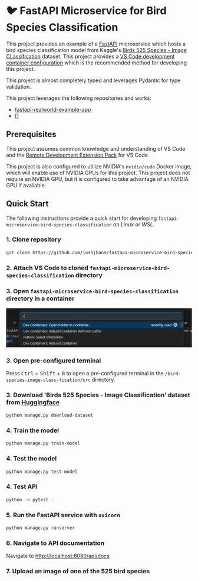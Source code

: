 # 🐦 FastAPI Microservice for Bird Species Classification

This project provides an example of a [FastAPI](https://fastapi.tiangolo.com/) microservice which hosts a bird species classification model from Kaggle's [Birds 525 Species - Image CLassification](https://www.kaggle.com/datasets/gpiosenka/100-bird-species/data) dataset. This project provides a [VS Code development container configuration](https://code.visualstudio.com/docs/devcontainers/containers) which is the recommended method for developing this project.

This project is almost completely typed and leverages Pydantic for type validation.

This project leverages the following repositories and works:

- [fastapi-realworld-example-app](https://github.com/nsidnev/fastapi-realworld-example-app/tree/master)
- []

## Prerequisites

This project assumes common knowledge and understanding of VS Code and the [Remote Development Extension Pack](https://marketplace.visualstudio.com/items?itemName=ms-vscode-remote.vscode-remote-extensionpack) for VS Code.

This project is also configured to utilize NVIDIA's `nvidia/cuda` Docker image, which will enable use of NVIDIA GPUs for this project. This project does not require an NVIDIA GPU, but it is configured to take advantage of an NVIDIA GPU if available.

## Quick Start

The following instructions provide a quick start for developing `fastapi-microservice-bird-species-classification` on _Linux_ or _WSL_.

### 1. Clone repository

```bash
git clone https://github.com/joshjhans/fastapi-microservice-bird-species-classification.git
```

### 2. Attach VS Code to cloned `fastapi-microservice-bird-species-classification` directory

### 3. Open `fastapi-microservice-bird-species-classification` directory in a container

![VS Code Open Folder in Container](src/docs/static/open-folder-in-container.png)

### 3. Open pre-configured terminal

Press <kbd>Ctrl</kbd> + <kbd>Shift</kbd> + <kbd>B</kbd> to open a pre-configured terminal in the `/bird-species-image-class-fication/src` directory.

### 3. Download 'Birds 525 Species - Image Classification' dataset from [Huggingface](https://www.kaggle.com/datasets/gpiosenka/100-bird-species/data)

```bash
python manage.py download-dataset
```

### 4. Train the model

```bash
python manage.py train-model
```

### 4. Test the model

```bash
python manage.py test-model
```

### 4. Test API

```bash
python -m pytest .
```

### 5. Run the FastAPI service with `uvicorn`

```bash
python manage.py runserver
```

### 6. Navigate to API documentation

Navigate to [http://localhost:8080/api/docs](http://localhost:8080/api/docs)

### 7. Upload an image of one of the 525 bird species
